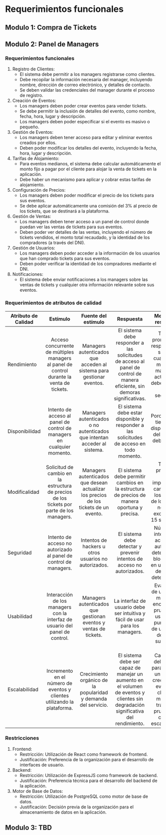 # Requerimientos funcionales

## Modulo 1: Compra de Tickets


## Modulo 2: Panel de Managers

### Requerimientos funcionales

1. Registro de Clientes:
    * El sistema debe permitir a los managers registrarse como clientes.
    * Debe recopilar la información necesaria del manager, incluyendo nombre, dirección de correo electrónico, y detalles de contacto.
    * Se deben validar las credenciales del manager durante el proceso de registro.
2.	Creación de Eventos:
    * Los managers deben poder crear eventos para vender tickets.
    * Se debe permitir la inclusión de detalles del evento, como nombre, fecha, hora, lugar y descripción.
    * Los managers deben poder especificar si el evento es masivo o pequeño.
3.	Gestión de Eventos:
    * Los managers deben tener acceso para editar y eliminar eventos creados por ellos.
    * Deben poder modificar los detalles del evento, incluyendo la fecha, hora, lugar y descripción.
4.	Tarifas de Alojamiento:
    * Para eventos medianos, el sistema debe calcular automáticamente el monto fijo a pagar por el cliente para alojar la venta de tickets en la aplicación.
    * Debe haber un mecanismo para aplicar y cobrar estas tarifas de alojamiento.
5.	Configuración de Precios:
    * Los managers deben poder modificar el precio de los tickets para sus eventos.
    * Se debe aplicar automáticamente una comisión del 3% al precio de los tickets, que se destinará a la plataforma.
6.	Gestión de Ventas:
    * Los managers deben tener acceso a un panel de control donde puedan ver las ventas de tickets para sus eventos.
    * Deben poder ver detalles de las ventas, incluyendo el número de tickets vendidos, el monto total recaudado, y la identidad de los compradores (a través del DNI).
7.	Gestión de Usuarios:
    * Los managers deben poder acceder a la información de los usuarios que han comprado tickets para sus eventos.
    * Deben poder verificar la identidad de los compradores mediante el DNI.
8.	Notificaciones:
    * El sistema debe enviar notificaciones a los managers sobre las ventas de tickets y cualquier otra información relevante sobre sus eventos.


### Requerimientos de atributos de calidad

| Atributo de Calidad  | Estímulo | Fuente del estímulo | Respuesta | Medida de respuesta | Entorno | Artefacto |
| ------------- |:-------------:|:-------------:|:-------------:|:-------------:|:-------------:|:-------------:|
| Rendimiento      | Acceso concurrente de múltiples managers al panel de control durante la venta de tickets. | Managers autenticados que acceden al sistema para gestionar eventos. | El sistema debe responder a las solicitudes de acceso al panel de control de manera eficiente, sin demoras significativas. | Tiempo promedio de respuesta del sistema cuando hay múltiples managers activos, no debe exceder los 5 segundos. | Momento de alta demanda durante la venta de tickets para eventos populares. | Panel de Managers |
| Disponibilidad      | Intento de acceso al panel de control de managers en cualquier momento. | Managers autenticados o no autenticados que intentan acceder al sistema. | El sistema debe estar disponible y responder a las solicitudes de acceso en todo momento. | Porcentaje de tiempo de disponibilidad del sistema, debe ser del 98%. | Considerar la necesidad de disponibilidad constante debido a la naturaleza comercial de la plataforma. | Panel de Managers |
| Modificalidad      | Solicitud de cambio en la estructura de precios de los tickets por parte de los managers. | Managers autenticados que desean actualizar los precios de los tickets de un evento. | El sistema debe permitir cambios en la estructura de precios de manera oportuna y precisa. | Tiempo promedio para implementar cambios en los precios de los tickets, no debe exceder los 15 segundos. | Necesidad de adaptación rápida a cambios en las estrategias de precios del cliente o demandas del mercado. | Panel de Managers |
| Seguridad      | Intento de acceso no autorizado al panel de control de managers. | Intentos de hackers u otros usuarios no autorizados. | El sistema debe detectar y prevenir intentos de acceso no autorizados. | Número de intentos de acceso no autorizado detectados y bloqueados en un período de tiempo determinado. | Persistente amenaza de ataques externos debido a la naturaleza pública de la plataforma web. | Panel de Managers  |
| Usabilidad      | Interacción de los managers con la interfaz de usuario del panel de control. | Managers autenticados que gestionan eventos y ventas de tickets. | La interfaz de usuario debe ser intuitiva y fácil de usar para los managers. | Evaluación de usabilidad mediante encuestas o pruebas de usuario, la puntuación de usabilidad debe ser superior a 4.0. | Necesidad de facilitar la gestión eficiente de eventos en un entorno de alta presión durante períodos de venta activa. | Panel de Managers |
| Escalabilidad      | Incremento en el número de eventos y clientes utilizando la plataforma. | Crecimiento orgánico de la popularidad y demanda del servicio. | El sistema debe ser capaz de manejar un aumento en el volumen de eventos y clientes sin degradación significativa del rendimiento. | Capacidad del sistema para manejar un número creciente de eventos y clientes, medida a través de pruebas de carga y escalabilidad. | Previsión de aumento de la actividad durante eventos populares o temporadas de conciertos. | Panel de Managers |

### Restricciones

1. Frontend:
    * Restricción: Utilización de React como framework de frontend.
    * Justificación: Preferencia de la organización para el desarrollo de interfaces de usuario.
2. Backend:
    * Restricción: Utilización de ExpressJS como framework de backend.
    * Justificación: Preferencia técnica para el desarrollo del backend de la aplicación.
3. Motor de Base de Datos:
    * Restricción: Utilización de PostgreSQL como motor de base de datos.
    * Justificación: Decisión previa de la organización para el almacenamiento de datos en la aplicación.


## Modulo 3: TBD


